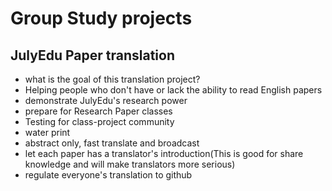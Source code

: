 # Group Study projects

## JulyEdu Paper translation
* what is the goal of this translation project?
 * Helping people who don't have or lack the ability to read English papers
 * demonstrate JulyEdu's research power
 * prepare for Research Paper classes
 * Testing for class-project community
* water print
* abstract only, fast translate and broadcast
* let each paper has a translator's introduction(This is good for share knowledge and will make translators more serious)
* regulate everyone's translation to github
